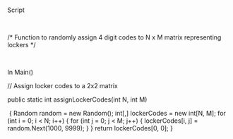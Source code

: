 ﻿<p>
    &nbsp;</p>
<p>
    &nbsp;</p>
<p>
    Script</p>
<p>
    &nbsp;</p>
<p>
    /* Function to randomly assign 4 digit codes to N x M matrix representing lockers */</p>
<p>
    &nbsp;</p>
<p>
    In Main()</p>
<p>
    // Assign locker codes to a 2x2 matrix</p>
<p>
    public static int assignLockerCodes(int N, int M)</p>
<p>
&nbsp;{ Random random = new Random(); int[,] lockerCodes = new int[N, M]; for (int i = 0; i &lt; N; i++) { for (int j = 0; j &lt; M; j++) { lockerCodes[i, j] = random.Next(1000, 9999); } } return lockerCodes[0, 0]; }</p>
